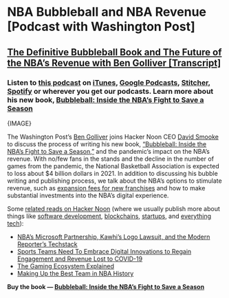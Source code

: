 
# NBA Bubbleball and NBA Revenue [Podcast with Washington Post]

## **[The Definitive Bubbleball Book and The Future of the NBA’s Revenue with Ben Golliver [Transcript]](https://hackernoon.com/the-definitive-bubbleball-book-and-the-future-of-the-nbas-revenue-with-ben-golliver-transcript-epgb35r2)**

### **Listen to [this podcast](https://podcast.hackernoon.com/e/the-definitive-bubbleball-book-and-the-future-of-the-nbas-revenue/?ref=hackernoon.com) on [iTunes](https://podcasts.apple.com/us/podcast/the-hacker-noon-podcast/id1436233955?ref=hackernoon.com), [Google Podcasts](https://podcasts.google.com/feed/aHR0cHM6Ly9wb2RjYXN0LmhhY2tlcm5vb24uY29tL2ZlZWQueG1s/episode/aGFja2Vybm9vbi5wb2RiZWFuLmNvbS9hYmMwZTY5Yi1mZTc5LTM5YTAtODAyMS0zYzBhNmVjZmUwMGU?sa=X&ved=0CAUQkfYCahcKEwj4ztTf0uzuAhUAAAAAHQAAAAAQBQ&ref=hackernoon.com), [Stitcher,](https://www.stitcher.com/show/hacker-noon-podcast/?ref=hackernoon.com) [Spotify](https://open.spotify.com/show/783uO1WFfFxF44lLbizUJf?ref=hackernoon.com) or wherever you get our podcasts. Learn more about his new book, [Bubbleball: Inside the NBA’s Fight to Save a Season](https://www.amazon.com/Bubbleball-Inside-NBAs-Fight-Season/dp/1419755536?&linkCode=sl1&tag=artmapincdbah-20&linkId=c74024feba5ebf100e56bbfa8d263a2b&language=en_US&ref_=as_li_ss_tl)**

{IMAGE}

The Washington Post’s [Ben Golliver](https://benjamingolliver.com/) joins Hacker Noon CEO [David Smooke](https://www.davidsmooke.net/) to discuss the process of writing his new book, [“Bubbleball: Inside the NBA’s Fight to Save a Season,”](https://www.amazon.com/Bubbleball-Inside-NBAs-Fight-Season/dp/1419755536?&linkCode=sl1&tag=artmapincdbah-20&linkId=d97955373324ba2efdf60c7550df4c5f&language=en_US&ref_=as_li_ss_tl) and the pandemic’s impact on the NBA’s revenue. With no/few fans in the stands and the decline in the number of games from the pandemic, the National Basketball Association is expected to loss about $4 billion dollars in 2021. In addition to discussing his bubble writing and publishing process, we talk about the NBA’s options to stimulate revenue, such as [expansion fees for new franchises](https://www.washingtonpost.com/sports/2021/01/08/nba-expansion-seattle-las-vegas/) and how to make substantial investments into the NBA’s digital experience.

Some [related reads on Hacker Noon](https://hackernoon.com/) (where we usually publish more about things like [software development](https://hackernoon.com/tagged/software-development), [blockchains](https://hackernoon.com/tagged/blockchain), [startups](https://hackernoon.com/tagged/startup), and [everything tech](https://hackernoon.com/signup)):

* [NBA’s Microsoft Partnership, Kawhi’s Logo Lawsuit, and the Modern Reporter’s Techstack](https://podcast.hackernoon.com/e/washington-post-s-ben-golliver-discusses-nba-s-microsoft-partnership-kawhi-s-logo-lawsuit-and-the-modern-reporter-s-techstack/)
* [Sports Teams Need To Embrace Digital Innovations to Regain Engagement and Revenue Lost to COVID-19](https://hackernoon.com/sports-teams-need-to-embrace-digital-innovations-to-regain-engagement-and-revenue-lost-to-covid-19-7yh310w)
* [The Gaming Ecosystem Explained](https://hackernoon.com/the-gaming-ecosystem-explained-nk1d32ts)
* [Making Up the Best Team in NBA History](https://hackernoon.com/making-up-the-best-team-in-nba-history-qfey32ei)

**Buy the book — [Bubbleball: Inside the NBA’s Fight to Save a Season](https://www.amazon.com/Bubbleball-Inside-NBAs-Fight-Season/dp/1419755536?&linkCode=sl1&tag=artmapincdbah-20&linkId=d97955373324ba2efdf60c7550df4c5f&language=en_US&ref_=as_li_ss_tl)**
